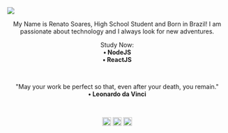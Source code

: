 <!-- PROFILE IMAGE -->
<img src="https://i.pinimg.com/originals/b2/d0/00/b2d0009cf44329aef5c4a870be76664e.jpg">

<!-- ABOUT OF ME -->

<p align="center" style="text-align: center;">
    My Name is Renato Soares, High School Student and Born in Brazil! I am passionate about technology and I always look for new adventures.
</p>

<!-- Studying -->

<p align="center" style="text-align: center;">
    Study Now:
        <br>
    <strong> • NodeJS </strong>
        <br>
    <strong> • ReactJS </strong>
</p>


<!-- QUOTE -->

<br>
    <p align="center">
        "May your work be perfect so that, even after your death, you remain."
    <br>
        <strong> • Leonardo da Vinci </strong>
    </p>
<br>

<p align="center">
    <a href="https://twitter.com/Giantcard5" target="blank"><img align="center" src="https://cdn.jsdelivr.net/npm/simple-icons@3.0.1/icons/twitter.svg" alt="Giantcard5"                height="20" width="20" /></a>
    <a href="https://www.linkedin.com/in/renato-soares-b5019a1b9/" target="blank"><img align="center" src="https://cdn.jsdelivr.net/npm/simple-icons@3.0.1/icons/linkedin.svg"          alt="Giantcard5" height="20" width="20" /></a>
    <a href="https://instagram.com/Giantcard5" target="blank"><img align="center" src="https://cdn.jsdelivr.net/npm/simple-icons@3.0.1/icons/instagram.svg" alt="Giantcard5"            height="20" width="20" /></a>
</p>
